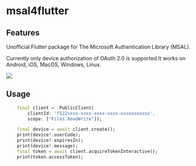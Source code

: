 # msal4flutter

## Features

Unofficial Flutter package for The Microsoft Authentication Library (MSAL).

Currently only device authorization of OAuth 2.0 is supported.It works on Android, iOS, MacOS, Windows, Linux.

![](https://learn.microsoft.com/en-us/entra/identity-platform/media/v2-oauth2-device-code/v2-oauth-device-flow.svg)

## Usage

```dart
    final client =  PublicClient(
        clientId: 'f522xxxx-xxxx-xxxx-xxxx-xxxxxxxxxxx',
        scope: ["Files.ReadWrite"]);

    final device = await client.create();
    print(device?.userCode);
    print(device?.expiresIn);
    print(device?.message);
    final token = await client.acquireTokenInteractive();
    print(token.accessToken);
```
